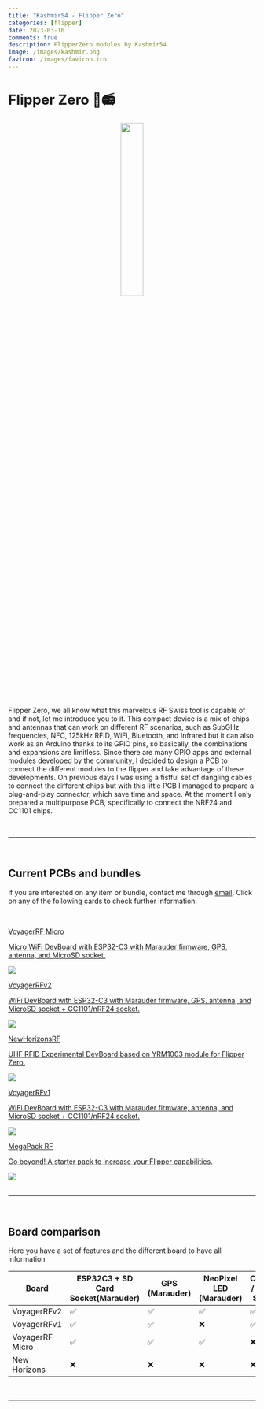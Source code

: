 ```yaml
---
title: "Kashmir54 - Flipper Zero"
categories: [flipper]
date: 2023-03-10
comments: true
description: FlipperZero modules by Kashmir54
image: /images/kashmir.png
favicon: /images/favicon.ico
---
```


# Flipper Zero 🐬📻

<p align="center">
  <img class="head-logo" src="/images/flipper/flipper.png" width="30%"/>
</p>

Flipper Zero, we all know what this marvelous RF Swiss tool is capable of and if not, let me introduce you to it. This compact device is a mix of chips and antennas that can work on different RF scenarios, such as SubGHz frequencies, NFC, 125kHz RFID, WiFi, Bluetooth, and Infrared but it can also work as an Arduino thanks to its GPIO pins, so basically, the combinations and expansions are limitless. Since there are many GPIO apps and external modules developed by the community, I decided to design a PCB to connect the different modules to the flipper and take advantage of these developments. On previous days I was using a fistful set of dangling cables to connect the different chips but with this little PCB I managed to prepare a plug-and-play connector, which save time and space. At the moment I only prepared a multipurpose PCB, specifically to connect the NRF24 and CC1101 chips.

<br>

---

<br>


## Current PCBs and bundles

If you are interested on any item or bundle, contact me through [email](mailto:kashmir_54@hotmail.com). Click on any of the following cards to check further information.

<br>

<div class="grid-two">


<a class="box" href="/flipper/voyagerrf_micro">
  <div class="box-two">
    <p class="rodden">VoyagerRF Micro</p>
    <p>Micro WiFi DevBoard with ESP32-C3 with Marauder firmware, GPS, antenna, and MicroSD socket.</p>
    <img class="main" src="/images/flipper/micro/thumb_micro.JPG">
  </div>
</a>

<a class="box" href="/flipper/voyagerrf_v2">
  <div class="box-two">
    <p class="rodden">VoyagerRFv2</p>
    <p>WiFi DevBoard with ESP32-C3 with Marauder firmware, GPS, antenna, and MicroSD socket + CC1101/nRF24 socket.</p>
    <img class="main" src="/images/flipper/v2/thumbs.png">
  </div>
</a>

<a class="box" href="/flipper/newhorizonsrf">
  <div class="box-two">
    <p class="rodden">NewHorizonsRF</p>
    <p>UHF RFID Experimental DevBoard based on YRM1003 module for Flipper Zero.</p>
    <span></span>
    <img class="main" src="/images/flipper/newhorizons/thumbs.JPG">
  </div>
</a>

<a class="box" href="/flipper/wifi">
  <div class="box-two">
    <p class="rodden">VoyagerRFv1</p>
    <p>WiFi DevBoard with ESP32-C3 with Marauder firmware, antenna, and MicroSD socket + CC1101/nRF24 socket.</p>
    <img class="main" src="/images/flipper/voyager_white_1.jpg">
  </div>
</a>

<a class="box" href="/flipper/nrf24_board#other-stuff">
  <div class="box-two">
    <p class="rodden">MegaPack RF</p>
    <p>Go beyond! A starter pack to increase your Flipper capabilities.</p>
    <img class="main" src="/images/flipper/megapack_rf.jpg">
  </div>
</a>


</div>

<br>

---

<br>

## Board comparison

Here you have a set of features and the different board to have all information

| Board          | ESP32C3 + SD Card Socket(Marauder)       |   GPS (Marauder)  |  NeoPixel LED (Marauder) | CC1101 / nRF24 Socket | UHF Reader  | 
| -----------    | --------------------     |  -----------      |  -------------- | --------------------  | ------------------- |
| VoyagerRFv2    |             ✅     |              ✅         |      ✅         |      ✅       |      ❌     |
| VoyagerRFv1    |             ✅     |              ✅         |      ❌         |      ✅       |      ❌     |
| VoyagerRF Micro|             ✅     |              ✅         |      ✅         |      ❌       |      ❌     |
| New Horizons   |             ❌     |              ❌         |      ❌         |      ❌       |      ✅     |



<br>

---

